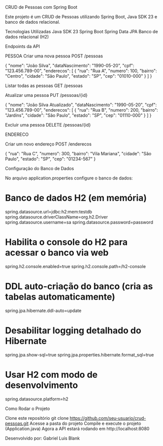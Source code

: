 CRUD de Pessoas com Spring Boot

Este projeto é um CRUD de Pessoas utilizando Spring Boot, Java SDK 23 e banco de dados relacional.

Tecnologias Utilizadas
Java SDK 23
Spring Boot
Spring Data JPA
Banco de dados relacional (H2)

Endpoints da API

PESSOA
Criar uma nova pessoa
POST /pessoas

{
"nome": "João Silva",
"dataNascimento": "1990-05-20",
"cpf": "123.456.789-00",
"enderecos": [
{
"rua": "Rua A",
"numero": 100,
"bairro": "Centro",
"cidade": "São Paulo",
"estado": "SP",
"cep": "01010-000"
}
]
}

Listar todas as pessoas
GET /pessoas

Atualizar uma pessoa
PUT /pessoas/{id}

{
"nome": "João Silva Atualizado",
"dataNascimento": "1990-05-20",
"cpf": "123.456.789-00",
"enderecos": [
{
"rua": "Rua B",
"numero": 200,
"bairro": "Jardins",
"cidade": "São Paulo",
"estado": "SP",
"cep": "01110-000"
}
]
}

Excluir uma pessoa
DELETE /pessoas/{id}

ENDERECO

Criar um novo endereço
POST /enderecos

{
"rua": "Rua C",
"numero": 300,
"bairro": "Vila Mariana",
"cidade": "São Paulo",
"estado": "SP",
"cep": "01234-567"
}

Configuração do Banco de Dados

No arquivo application.properties configure o banco de dados:

# Banco de dados H2 (em memória)
spring.datasource.url=jdbc:h2:mem:testdb
spring.datasource.driverClassName=org.h2.Driver
spring.datasource.username=sa
spring.datasource.password=password

# Habilita o console do H2 para acessar o banco via web
spring.h2.console.enabled=true
spring.h2.console.path=/h2-console

# DDL auto-criação do banco (cria as tabelas automaticamente)
spring.jpa.hibernate.ddl-auto=update

# Desabilitar logging detalhado do Hibernate
spring.jpa.show-sql=true
spring.jpa.properties.hibernate.format_sql=true

# Usar H2 com modo de desenvolvimento
spring.datasource.platform=h2

Como Rodar o Projeto

Clone este repositório
git clone https://github.com/seu-usuario/crud-pessoas.git
Acesse a pasta do projeto
Compile e execute o projeto (Application.java)
Agora a API estará rodando em http://localhost:8080

Desenvolvido por: Gabriel Luis Blank
